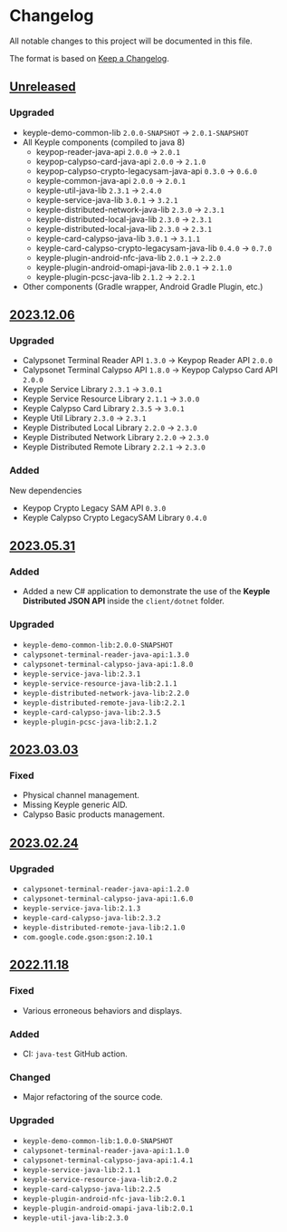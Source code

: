 # Changelog
All notable changes to this project will be documented in this file.

The format is based on [Keep a Changelog](https://keepachangelog.com/en/1.0.0/).

## [Unreleased]
### Upgraded
- keyple-demo-common-lib `2.0.0-SNAPSHOT` -> `2.0.1-SNAPSHOT`
- All Keyple components (compiled to java 8)
    - keypop-reader-java-api `2.0.0` -> `2.0.1`
    - keypop-calypso-card-java-api `2.0.0` -> `2.1.0`
    - keypop-calypso-crypto-legacysam-java-api `0.3.0` -> `0.6.0`
    - keyple-common-java-api `2.0.0` -> `2.0.1`
    - keyple-util-java-lib `2.3.1` -> `2.4.0`
    - keyple-service-java-lib `3.0.1` -> `3.2.1`
    - keyple-distributed-network-java-lib `2.3.0` -> `2.3.1`
    - keyple-distributed-local-java-lib `2.3.0` -> `2.3.1`
    - keyple-distributed-local-java-lib `2.3.0` -> `2.3.1`
    - keyple-card-calypso-java-lib `3.0.1` -> `3.1.1`
    - keyple-card-calypso-crypto-legacysam-java-lib `0.4.0` -> `0.7.0`
    - keyple-plugin-android-nfc-java-lib `2.0.1` -> `2.2.0`
    - keyple-plugin-android-omapi-java-lib `2.0.1` -> `2.1.0`
    - keyple-plugin-pcsc-java-lib `2.1.2` -> `2.2.1`
- Other components (Gradle wrapper, Android Gradle Plugin, etc.)

## [2023.12.06]
### Upgraded
- Calypsonet Terminal Reader API `1.3.0` -> Keypop Reader API `2.0.0`
- Calypsonet Terminal Calypso API `1.8.0` -> Keypop Calypso Card API `2.0.0`
- Keyple Service Library `2.3.1` -> `3.0.1`
- Keyple Service Resource Library `2.1.1` -> `3.0.0`
- Keyple Calypso Card Library `2.3.5` -> `3.0.1`
- Keyple Util Library `2.3.0` -> `2.3.1`
- Keyple Distributed Local Library `2.2.0` -> `2.3.0`
- Keyple Distributed Network Library `2.2.0` -> `2.3.0`
- Keyple Distributed Remote Library `2.2.1` -> `2.3.0`

### Added
New dependencies
- Keypop Crypto Legacy SAM API `0.3.0`
- Keyple Calypso Crypto LegacySAM Library `0.4.0`

## [2023.05.31]
### Added
- Added a new C# application to demonstrate the use of the **Keyple Distributed JSON API** inside the `client/dotnet` folder.
### Upgraded
- `keyple-demo-common-lib:2.0.0-SNAPSHOT`
- `calypsonet-terminal-reader-java-api:1.3.0`
- `calypsonet-terminal-calypso-java-api:1.8.0`
- `keyple-service-java-lib:2.3.1`
- `keyple-service-resource-java-lib:2.1.1`
- `keyple-distributed-network-java-lib:2.2.0`
- `keyple-distributed-remote-java-lib:2.2.1`
- `keyple-card-calypso-java-lib:2.3.5`
- `keyple-plugin-pcsc-java-lib:2.1.2`

## [2023.03.03]
### Fixed
- Physical channel management.
- Missing Keyple generic AID.
- Calypso Basic products management.

## [2023.02.24]
### Upgraded
- `calypsonet-terminal-reader-java-api:1.2.0`
- `calypsonet-terminal-calypso-java-api:1.6.0`
- `keyple-service-java-lib:2.1.3`
- `keyple-card-calypso-java-lib:2.3.2`
- `keyple-distributed-remote-java-lib:2.1.0`
- `com.google.code.gson:gson:2.10.1`

## [2022.11.18]
### Fixed
- Various erroneous behaviors and displays.
### Added
- CI: `java-test` GitHub action.
### Changed
- Major refactoring of the source code.
### Upgraded
- `keyple-demo-common-lib:1.0.0-SNAPSHOT`
- `calypsonet-terminal-reader-java-api:1.1.0`
- `calypsonet-terminal-calypso-java-api:1.4.1`
- `keyple-service-java-lib:2.1.1`
- `keyple-service-resource-java-lib:2.0.2`
- `keyple-card-calypso-java-lib:2.2.5`
- `keyple-plugin-android-nfc-java-lib:2.0.1`
- `keyple-plugin-android-omapi-java-lib:2.0.1`
- `keyple-util-java-lib:2.3.0`
  
[Unreleased]: https://github.com/calypsonet/keyple-java-demo-remote/compare/2023.12.06...HEAD
[2023.12.06]: https://github.com/calypsonet/keyple-java-demo-remote/compare/2023.05.31...2023.12.06
[2023.05.31]: https://github.com/calypsonet/keyple-java-demo-remote/compare/2023.03.03...2023.05.31
[2023.03.03]: https://github.com/calypsonet/keyple-java-demo-remote/compare/2023.02.24...2023.03.03
[2023.02.24]: https://github.com/calypsonet/keyple-java-demo-remote/compare/2022.11.18...2023.02.24
[2022.11.18]: https://github.com/calypsonet/keyple-java-demo-remote/compare/v2021.11...2022.11.18